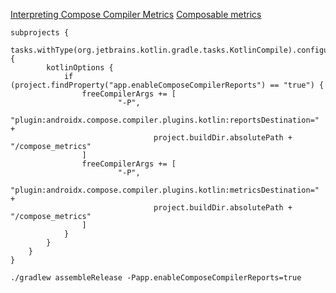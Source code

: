 [Interpreting Compose Compiler Metrics](https://github.com/androidx/androidx/blob/androidx-main/compose/compiler/design/compiler-metrics.md)
[Composable metrics](https://chris.banes.dev/composable-metrics/)
```
subprojects {
    tasks.withType(org.jetbrains.kotlin.gradle.tasks.KotlinCompile).configureEach {
        kotlinOptions {
            if (project.findProperty("app.enableComposeCompilerReports") == "true") {
                freeCompilerArgs += [
                        "-P",
                        "plugin:androidx.compose.compiler.plugins.kotlin:reportsDestination=" +
                                project.buildDir.absolutePath + "/compose_metrics"
                ]
                freeCompilerArgs += [
                        "-P",
                        "plugin:androidx.compose.compiler.plugins.kotlin:metricsDestination=" +
                                project.buildDir.absolutePath + "/compose_metrics"
                ]
            }
        }
    }
}
```
```
./gradlew assembleRelease -Papp.enableComposeCompilerReports=true 
```
